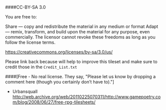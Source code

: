####CC-BY-SA 3.0

You are free to:

Share — copy and redistribute the material in any medium or format
Adapt — remix, transform, and build upon the material
for any purpose, even commercially.
The licensor cannot revoke these freedoms as long as you follow the license terms.

https://creativecommons.org/licenses/by-sa/3.0/us/

Please link back because will help to improve this tileset and make sure to credit those in the `Credit_List.txt`

####[Free - No real license. They say, "Please let us know by dropping a comment here (though you certainly don’t have to)."]

- Urbansquall <http://web.archive.org/web/20110225070311/http://www.gamepoetry.com/blog/2008/06/27/free-rpg-tilesheets/>
